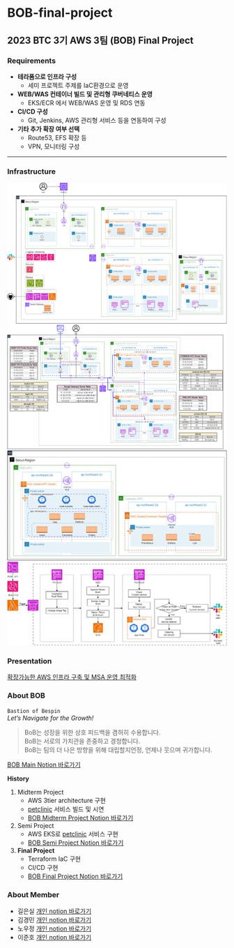 # BOB-final-project
## 2023 BTC 3기 AWS 3팀 (BOB) Final Project  

### Requirements
- **테라폼으로 인프라 구성**  
    - 세미 프로젝트 주제를 IaC환경으로 운영  
- **WEB/WAS 컨테이너 빌드 및 관리형 쿠버네티스 운영**  
    - EKS/ECR 에서 WEB/WAS 운영 및 RDS 연동  
- **CI/CD 구성**  
    - Git, Jenkins, AWS 관리형 서비스 등을 연동하여 구성  
- **기타 추가 확장 여부 선택**  
    - Route53, EFS 확장 등  
    - VPN, 모니터링 구성    
---  
### Infrastructure
![infra](img/infra.png)  
![network](img/network.png)
![MSA](img/msa.png)
![CI/CD](img/CICD.png)

### Presentation
[확장가능한 AWS 인프라 구축 및 MSA 운영 최적화](https://docs.google.com/presentation/d/19_dAj2AtoGh38HFiZyarWEPBwBLIznPVRqUMC2vqqH4/edit?usp=sharing)

### About BOB
```Bastion of Bespin```    
*Let’s Navigate for the Growth!*  

>BoB는 성장을 위한 상호 피드백을 겸허히 수용합니다.  
>BoB는 서로의 가치관을 존중하고 경청합니다.  
>BoB는 팀의 더 나은 방향을 위해 대립할지언정, 언제나 웃으며 귀가합니다.  

[BOB Main Notion 바로가기](https://dream-amal.notion.site/BTC-3-AWS-3-BoB-8bf7a10ff65145ecb27663a42857e956?pvs=4)  

**History**  
1. Midterm Project   
    - AWS 3tier architecture 구현  
    - [petclinic](https://github.com/spring-projects/spring-petclinic) 서비스 빌드 및 시연  
    - [BOB Midterm Project Notion 바로가기](https://dream-amal.notion.site/Midterm-Project-BoB-5f64d9c81e27417eadfb7fc2d4b26089?pvs=4)  
2. Semi Project  
    - AWS EKS로 [petclinic](https://github.com/spring-projects/spring-petclinic) 서비스 구현  
    - [BOB Semi Project Notion 바로가기](https://dream-amal.notion.site/Semi-Project-BoB-663ed488e6ab44e1a1162358fc2b50fa?pvs=4)  
3. **Final Project**   
    - Terraform IaC 구현  
    - CI/CD 구현  
    - [BOB Final Project Notion 바로가기](https://dream-amal.notion.site/Final-Project-BoB-698ed737ac6a46969942c76a47cc6176?pvs=4)

### About Member   
- 길은실 [개인 notion 바로가기](https://dream-amal.notion.site/dream-amal/BTC-3-_-a4a85518dc4341afa69267e74e95c480)  
- 김경민 [개인 notion 바로가기](https://power-liver-617.notion.site/BTC_3-_-f29b478556834e2aa6ca69cf8a514293)
- 노우정 [개인 notion 바로가기](https://skyhigh-ops.notion.site/BTC-3-7f62f1a7616d4cc795e6a57b5fdc2ebd)
- 이준호 [개인 notion 바로가기](https://open-owner-aca.notion.site/BTC_3-471a285ca1914144b53cc740a8c5a0d4)
